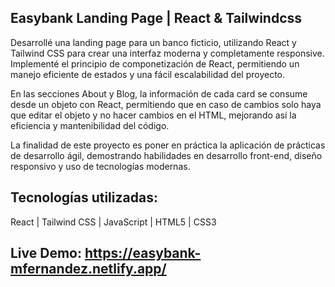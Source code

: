 ## Easybank Landing Page | React & Tailwindcss

Desarrollé una landing page para un banco ficticio, utilizando React y Tailwind CSS para crear una interfaz moderna y completamente responsive. Implementé el principio de componetización de React, permitiendo un manejo eficiente de estados y una fácil escalabilidad del proyecto.

En las secciones About y Blog, la información de cada card se consume desde un objeto con React, permitiendo que en caso de cambios solo haya que editar el objeto y no hacer cambios en el HTML, mejorando así la eficiencia y mantenibilidad del código.

La finalidad de este proyecto es poner en práctica la aplicación de prácticas de desarrollo ágil, demostrando habilidades en desarrollo front-end, diseño responsivo y uso de tecnologías modernas.

## Tecnologías utilizadas:
React | Tailwind CSS | JavaScript | HTML5 | CSS3

## Live Demo: https://easybank-mfernandez.netlify.app/